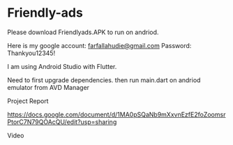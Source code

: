 # Friendly-ads

Please download Friendlyads.APK to run on andriod.

Here is my google account: farfallahudie@gmail.com Password: Thankyou12345!

I am using Android Studio with Flutter.

Need to first upgrade dependencies. then run main.dart on andriod emulator from AVD Manager

Project Report

https://docs.google.com/document/d/1MA0pSQaNb9mXxvnEzfE2foZoomsrPtorC7N79QOAcQU/edit?usp=sharing

Video

